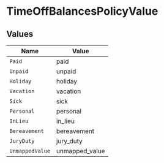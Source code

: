 # TimeOffBalancesPolicyValue


## Values

| Name            | Value           |
| --------------- | --------------- |
| `Paid`          | paid            |
| `Unpaid`        | unpaid          |
| `Holiday`       | holiday         |
| `Vacation`      | vacation        |
| `Sick`          | sick            |
| `Personal`      | personal        |
| `InLieu`        | in_lieu         |
| `Bereavement`   | bereavement     |
| `JuryDuty`      | jury_duty       |
| `UnmappedValue` | unmapped_value  |